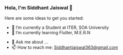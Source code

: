 ### Hola, I'm Siddhant Jaiswal 👋


Here are some ideas to get you started:

- 🔭 I’m currently a Student at ITER, SOA University 
- 🌱 I’m currently learning Flutter, M.E.R.N
<!-- - 👯 I’m looking to collaborate on  -->
<!-- - 🤔 I’m looking for help with  -->
- 💬 Ask me about ...
- 📫 How to reach me: Siddhantjaiswal363@gmail.com
<!-- - 😄 Pronouns: ...
- ⚡ Fun fact: ... -->

